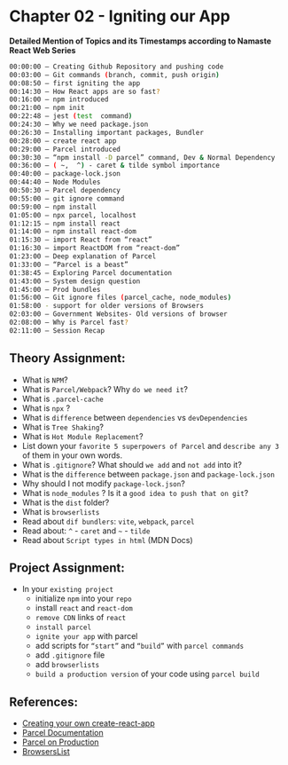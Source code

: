 # Chapter 02 - Igniting our App

**Detailed Mention of Topics and its Timestamps according to Namaste React Web Series**

```sh
00:00:00 – Creating Github Repository and pushing code 
00:03:00 – Git commands (branch, commit, push origin)
00:08:50 – first igniting the app
00:14:30 – How React apps are so fast?
00:16:00 – npm introduced
00:21:00 – npm init 
00:22:48 – jest (test  command)
00:24:30 – Why we need package.json
00:26:30 – Installing important packages, Bundler
00:28:00 – create react app
00:29:00 – Parcel introduced
00:30:30 – “npm install -D parcel” command, Dev & Normal Dependency
00:36:00 – ( ~,  ^) - caret & tilde symbol importance
00:40:00 – package-lock.json
00:44:40 – Node Modules
00:50:30 – Parcel dependency
00:55:00 – git ignore command
00:59:00 – npm install 
01:05:00 – npx parcel, localhost
01:12:15 – npm install react
01:14:00 – npm install react-dom
01:15:30 – import React from “react”
01:16:30 – import ReactDOM from “react-dom”
01:23:00 – Deep explanation of Parcel
01:33:00 – “Parcel is a beast”
01:38:45 – Exploring Parcel documentation
01:43:00 – System design question 
01:45:00 – Prod bundles
01:56:00 – Git ignore files (parcel_cache, node_modules)
01:58:00 - support for older versions of Browsers
02:03:00 – Government Websites- Old versions of browser
02:08:00 – Why is Parcel fast?
02:11:00 – Session Recap
```

## Theory Assignment:
- What is `NPM`?
- What is `Parcel/Webpack`? Why `do we need it`?
- What is `.parcel-cache`
- What is `npx` ?
- What is `difference` between `dependencies` vs `devDependencies`
- What is `Tree Shaking`?
- What is `Hot Module Replacement`?
- List down your `favorite 5 superpowers of Parcel` and `describe any 3` of them in your
own words.
- What is `.gitignore`? What should `we add` and `not add` into it?
- What is the `difference` between `package.json` and `package-lock.json`
- Why should I not modify `package-lock.json`?
- What is `node_modules` ? Is it a `good idea to push that on git`?
- What is the `dist` folder?
- What is `browserlists`
- Read about `dif bundlers`: `vite`, `webpack`, `parcel`
- Read about: `^` - `caret` and `~` - `tilde`
- Read about `Script types in html` (MDN Docs)


## Project Assignment:
- In your `existing project`
    - initialize `npm` into your `repo`
    - install `react` and `react-dom`
    - `remove CDN` links of `react`
    - `install parcel`
    - `ignite your app` with parcel
    - add scripts for `“start”` and `“build”` with `parcel commands`
    - add `.gitignore` file
    - add `browserlists`
    - `build a production version` of your code using `parcel build`


## References:
- [Creating your own create-react-app](https://medium.com/@JedaiSaboteur/creating-a-react-app-from-scratch-f3c693b84658)
- [Parcel Documentation](https://parceljs.org/getting-started/webapp/)
- [Parcel on Production](https://parceljs.org/features/production/)
- [BrowsersList](https://browserslist.dev/)